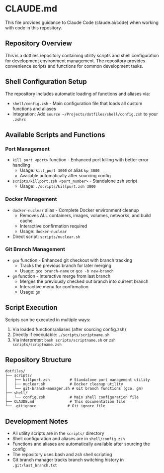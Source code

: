 # CLAUDE.md

This file provides guidance to Claude Code (claude.ai/code) when working with code in this repository.

## Repository Overview

This is a dotfiles repository containing utility scripts and shell configuration for development environment management. The repository provides convenience scripts and functions for common development tasks.

## Shell Configuration Setup

The repository includes automatic loading of functions and aliases via:
- `shell/config.zsh` - Main configuration file that loads all custom functions and aliases
- Integration: Add `source ~/Projects/dotfiles/shell/config.zsh` to your `.zshrc`

## Available Scripts and Functions

### Port Management
- `kill_port <port>` function - Enhanced port killing with better error handling
  - Usage: `kill_port 3000` or alias `kp 3000`
  - Available automatically after sourcing config
- `scripts/killport.zsh <port_number>` - Standalone zsh script
  - Usage: `./scripts/killport.zsh 3000`

### Docker Management
- `docker-nuclear` alias - Complete Docker environment cleanup
  - Removes ALL containers, images, volumes, networks, and build cache
  - Interactive confirmation required
  - Usage: `docker-nuclear`
- Direct script: `scripts/nuclear.sh`

### Git Branch Management
- `gco` function - Enhanced git checkout with branch tracking
  - Tracks the previous branch for later merging
  - Usage: `gco branch-name` or `gco -b new-branch`
- `gm` function - Interactive merge from last branch
  - Merges the previously checked out branch into current branch
  - Interactive menu for confirmation
  - Usage: `gm`

## Script Execution

Scripts can be executed in multiple ways:
1. Via loaded functions/aliases (after sourcing config.zsh)
2. Directly if executable: `./scripts/scriptname.sh`
3. Via interpreter: `bash scripts/scriptname.sh` or `zsh scripts/scriptname.zsh`

## Repository Structure

```
dotfiles/
├── scripts/
│   ├── killport.zsh         # Standalone port management utility
│   ├── nuclear.sh           # Docker cleanup utility
│   └── git-branch-manager.sh # Git branch functions (gco, gm)
├── shell/
│   └── config.zsh           # Main shell configuration file
├── CLAUDE.md                # This documentation file
└── .gitignore              # Git ignore file
```

## Development Notes

- All utility scripts are in the `scripts/` directory
- Shell configuration and aliases are in `shell/config.zsh`
- Functions and aliases are automatically available after sourcing the config
- The repository uses bash and zsh shell scripting
- Git branch manager tracks branch switching history in `.git/last_branch.txt`